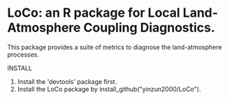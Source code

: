 # LoCo: an R package for Local Land-Atmosphere Coupling Diagnostics.
This package provides a suite of metrics to diagnose the land-atmosphere processes.

INSTALL
1. Install the 'devtools' package first.
2. Install the LoCo package by install_github("yinzun2000/LoCo").
